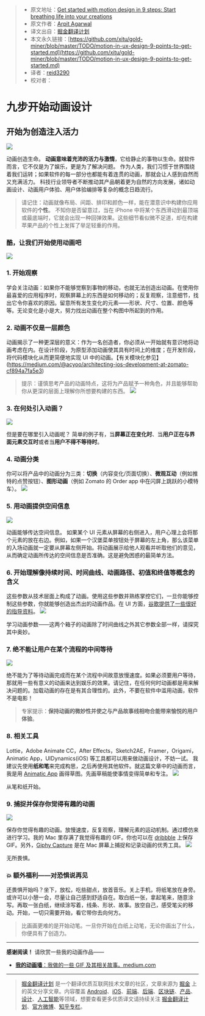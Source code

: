 > * 原文地址：[Get started with motion design in 9 steps: Start breathing life into your creations](https://uxdesign.cc/motion-in-ux-design-9-points-to-get-started-e891974dc7ee?ref=uxdesignweekly)
> * 原文作者：[Arpit Agarwal](https://uxdesign.cc/@agarwalarpit?source=post_header_lockup)
> * 译文出自：[掘金翻译计划](https://github.com/xitu/gold-miner)
> * 本文永久链接：[https://github.com/xitu/gold-miner/blob/master/TODO/motion-in-ux-design-9-points-to-get-started.md](https://github.com/xitu/gold-miner/blob/master/TODO/motion-in-ux-design-9-points-to-get-started.md)
> * 译者：[reid3290](https://github.com/reid3290)
> * 校对者：

# 九步开始动画设计
## 开始为创造注入活力
![](https://cdn-images-1.medium.com/max/600/1*18NR2HSMnRsf5WBA-zJ23w.gif)

动画创造生命。
**动画意味着充沛的活力与激情**，它给静止的事物以生命。就软件而言，它不仅是为了娱乐，更是为了解决问题。
作为人类，我们习惯于世界围绕着我们运转；如果软件的每一部分也都能有着连贯的动画，那就会让人感到自然而又充满活力。
科技行业领导者不断推动其产品朝着更为自然的方向发展，诸如动画设计、动画用户体验、用户体验编排等复杂的概念日趋流行。
> 请记住：动画就像布局、间距、排印和颜色一样，能在潜意识中构建你应用软件的**个性**。
> 不知你是否留意过，当在 iPhone 中将某个东西滑动到最顶端或最底端时，它就会出现一种回弹效果。这些细节看似微不足道，却在构建苹果产品的个性上发挥了举足轻重的作用。
### 酷，让我们开始使用动画吧
![](https://cdn-images-1.medium.com/max/800/1*WVO2fUsifiXktIOaradZGQ.gif)

### **1. 开始观察**
学会关注动画：如果你不能够觉察到事物的移动，也就无法创造出动画。在使用你最喜爱的应用程序时，观察屏幕上的东西是如何移动的；反复观察，注意细节，找出它令你喜欢的原因。留意所有发生变化的元素——形状、尺寸、位置、颜色等等。无论变化是小是大，努力找出动画在整个构图中所起到的作用。
### **2. 动画不仅是一层颜色**
动画揭示了一种更深层的意义：作为一名创造者，你必须从一开始就有意识地将动画考虑在内。在设计阶段，为原型添加动画使其具有时间上的维度；在开发阶段，将代码模块化从而更简便地实现 UI 中的动画。【有关模块化参见】(https://medium.com/@acyoo/architecting-ios-development-at-zomato-cf894a7fa5e3)
> 提示：谨慎思考产品的动画特点，这将为产品赋予一种角色，并且能够帮助你从更深的层面上理解你所想要构建的东西。
> ![](https://cdn-images-1.medium.com/max/800/1*t3dqGWRLsL_QGSkaUSic0w.gif)

### **3**. 在何处引入动画？
![](https://cdn-images-1.medium.com/max/600/1*Pmk25Ep7BAtivcKkVcmbCA.gif)

但是要在哪里引入动画呢？
简单的例子有，当**屏幕正在变化时**、当**用户正在与界面元素交互时**或者当**用户不得不等待时**。
### **4**. 动画分类

你可以将产品中的动画分为三类：**切换**（内容变化/页面切换）、**微观互动**（例如推特的点赞按钮）、**图形动画**（例如 Zomato 的 Order app 中在闪屏上跳跃的小模特车）。
![](https://cdn-images-1.medium.com/max/800/1*aP_ns6KdA_kvb3csJEZTEg.gif)

### **5**. 用动画提供**空间信息**
![](https://cdn-images-1.medium.com/max/600/1*z9j3rcz8ER5DQF_3mUd4HA.gif)

动画能够传达空间信息。
如果某个 UI 元素从屏幕的右侧进入，用户心理上会将那个元素的放在右边。例如，如果一个汉堡菜单按钮处于屏幕的左上角，那么该菜单的入场动画就一定要从屏幕左侧开始。将动画展示给他人观看并听取他们的意见，从而确定动画所传达的空间信息是否准确。这是避免困惑的最简单方法。
### **6. 开始理解像持续时间、时间曲线、动画路径、初值和终值等概念的含义**
这些参数从技术层面上构成了动画。使用这些参数并熟练掌控它们，一旦你能够控制这些参数，你就能够创造出杰出的动画作品。在 UI 方面，[谷歌提供了一些很好的指导资料](https://material.io/guidelines/motion/material-motion.html)。
![](https://cdn-images-1.medium.com/max/800/1*gyD2I6o6-OPu3_rbtaEQkQ.gif)

学习动画参数——这两个箱子的动画除了时间曲线之外其它参数全部一样，请探究其中奥妙。
### 7. 绝不能让用户在某个流程的中间等待
![](https://cdn-images-1.medium.com/max/600/1*QHIpIqZwA_lq_bOV9Z2kjQ.gif)

绝不能为了等待动画完成而在某个流程中间故意放慢速度。如果必须要用户等待，那就用一些有意义的动画来达到娱乐的效果。请记住，在任何何时动画都是用来解决问题的。加载动画的存在是有其合理性的。此外，不要在软件中滥用动画，软件不是电影！
> 专家提示：**保持动画的微妙性并使之与产品故事线相吻合能带来愉悦的用户体验**。
### 8. **相关工具**
Lottie，Adobe Animate CC，After Effects，Sketch2AE，Framer，Origami，Animatic App，UIDynamics(iOS) 等工具都可以用来做动画设计，不妨一试。
我建议先使用**纸和笔**来完成构思，之后再使用其他软件。就这篇文章中的动画而言，我是用 [Animatic App](https://animatic.io/) 画得草图。先画草稿能使事情变得简单和专注。
![](https://cdn-images-1.medium.com/max/800/1*DbUs1gsNLdXaqgn4v8kqEw.gif)

从笔和纸开始。
### 9. 捕捉并保存你觉得有趣的动画
![](https://cdn-images-1.medium.com/max/600/1*FUBjAjXYGcD-Jy3MpxLxkw.gif)

保存你觉得有趣的动画。放慢速度，反复观察，理解元素的运动机制。通过模仿来进行学习。我的 Mac 里存满了我觉得有趣的 GIF。你也可以在 [dribbble](https://dribbble.com/shots?list=animated) 上保存 GIF。另外，[Giphy Capture](https://giphy.com/apps/giphycapture) 是在 Mac 屏幕上捕捉和记录动画的优秀工具。
![](https://cdn-images-1.medium.com/max/800/1*CSqaOB0Tel9HiyzPsttAAA.gif)

无所畏惧。
### 💥 额外福利——对恐惧说再见
还畏惧开始吗？坐下，放松，吃些甜点，放首音乐。关上手机，将纸笔放在身旁。或许可以小憩一会，尽量让自己感到舒适自在。取白纸一张，拿起笔来，随意涂写。再取一张白纸，继续涂写着，线条、形状、故事。放空自己，感受笔尖的移动。开始，一切只需要开始，看它带你去向何方。

> 比画画更难的是开始动笔。一旦你开始在白纸上动笔，无论你画出了什么，你便具有了创造力。
* * *

**感谢阅读！**
请欣赏一些我的动画作品——
- [**我的动画墙**：我做的一些 GIF 及其相关故事。medium.com](https://medium.com/@agarwalarpit/hand-drawn-animations-74c4c61f9298)

---

> [掘金翻译计划](https://github.com/xitu/gold-miner) 是一个翻译优质互联网技术文章的社区，文章来源为 [掘金](https://juejin.im) 上的英文分享文章。内容覆盖 [Android](https://github.com/xitu/gold-miner#android)、[iOS](https://github.com/xitu/gold-miner#ios)、[前端](https://github.com/xitu/gold-miner#前端)、[后端](https://github.com/xitu/gold-miner#后端)、[区块链](https://github.com/xitu/gold-miner#区块链)、[产品](https://github.com/xitu/gold-miner#产品)、[设计](https://github.com/xitu/gold-miner#设计)、[人工智能](https://github.com/xitu/gold-miner#人工智能)等领域，想要查看更多优质译文请持续关注 [掘金翻译计划](https://github.com/xitu/gold-miner)、[官方微博](http://weibo.com/juejinfanyi)、[知乎专栏](https://zhuanlan.zhihu.com/juejinfanyi)。
